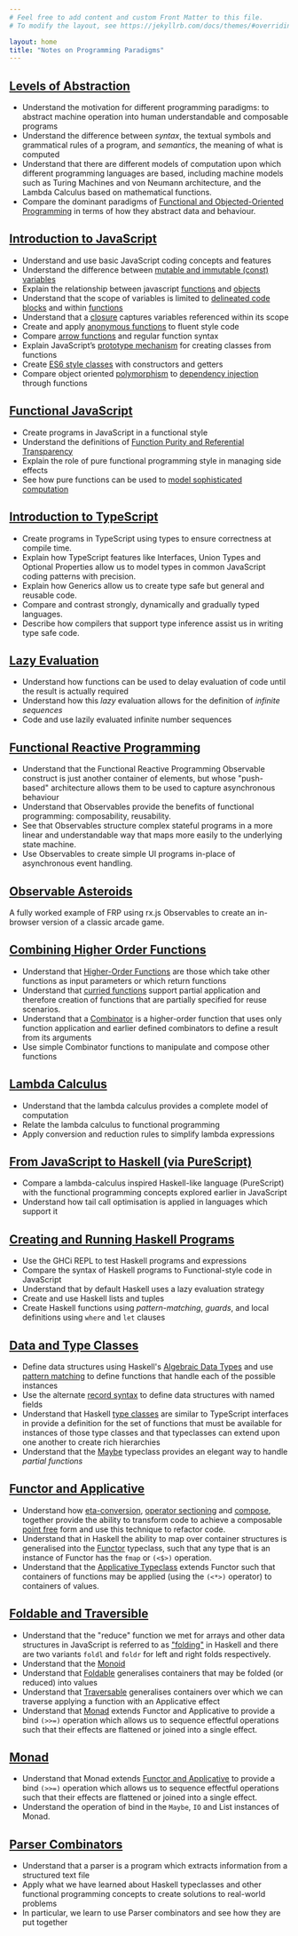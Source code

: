 ```yaml
---
# Feel free to add content and custom Front Matter to this file.
# To modify the layout, see https://jekyllrb.com/docs/themes/#overriding-theme-defaults

layout: home
title: "Notes on Programming Paradigms"
---
```


## [Levels of Abstraction](/levelsofabstraction) 

- Understand the motivation for different programming paradigms: to abstract machine operation into human understandable and composable programs
- Understand the difference between *syntax*, the textual symbols and grammatical rules of a program, and *semantics*, the meaning of what is computed
- Understand that there are different models of computation upon which different programming languages are based, including machine models such as Turing Machines and von Neumann architecture, and the Lambda Calculus based on mathematical functions.
- Compare the dominant paradigms of [Functional and Objected-Oriented Programming](/levelsofabstraction/#alternative-abstractions) in terms of how they abstract data and behaviour.

## [Introduction to JavaScript](/javascript1)

- Understand and use basic JavaScript coding concepts and features
- Understand the difference between [mutable and immutable (const) variables](/javascript1#declaring-variables)
- Explain the relationship between javascript [functions](/javascript1#functions) and [objects](/javascript1#objects)
- Understand that the scope of variables is limited to [delineated code blocks](/javascript1/variable-scope) and within [functions](/javascript1#functions)
- Understand that a [closure](/javascript1#closures) captures variables referenced within its scope
- Create and apply [anonymous functions](/javascript1#anonymous-functions) to fluent style code
- Compare [arrow functions](/javascript1#arrow-functions) and regular function syntax
- Explain JavaScript’s [prototype mechanism](/javascript1#prototype-class-mechanism) for creating classes from functions
- Create [ES6 style classes](/javascript1#ecmascript-6-class-syntax) with constructors and getters
- Compare object oriented [polymorphism](/javascript1#polymorphism) to [dependency injection](/javascript1#dependency-injection) through functions

## [Functional JavaScript](/functionaljavascript)

* Create programs in JavaScript in a functional style
* Understand the definitions of [Function Purity and Referential Transparency](/functionaljavascript#function-purity-and-referential-transparency)
* Explain the role of pure functional programming style in managing side effects
* See how pure functions can be used to [model sophisticated computation](/functionaljavascript#computation-with-pure-functions)

## [Introduction to TypeScript](/typescript1)

- Create programs in TypeScript using types to ensure correctness at compile time.
- Explain how TypeScript features like Interfaces, Union Types and Optional Properties allow us to model types in common JavaScript coding patterns with precision.
- Explain how Generics allow us to create type safe but general and reusable code.
- Compare and contrast strongly, dynamically and gradually typed languages.
- Describe how compilers that support type inference assist us in writing type safe code.

## [Lazy Evaluation](/lazyevaluation)

- Understand how functions can be used to delay evaluation of code until the result is actually required
- Understand how this *lazy* evaluation allows for the definition of *infinite sequences*
- Code and use lazily evaluated infinite number sequences

## [Functional Reactive Programming](/functionalreactiveprogramming)

- Understand that the Functional Reactive Programming Observable construct is just another container of elements, but whose "push-based" architecture allows them to be used to capture asynchronous behaviour
- Understand that Observables provide the benefits of functional programming: composability, reusability.
- See that Observables structure complex stateful programs in a more linear and understandable way that maps more easily to the underlying state machine.
- Use Observables to create simple UI programs in-place of asynchronous event handling.

## [Observable Asteroids](/asteroids)

A fully worked example of FRP using rx.js Observables to create an in-browser version of a classic arcade game.

## [Combining Higher Order Functions](/higherorderfunctions)

- Understand that [Higher-Order Functions](/higherorderfunctions/#higher-order-functions) are those which take other functions as input parameters or which return functions
- Understand that [curried functions](/higherorderfunctions/#curried-functions) support partial application and therefore creation of functions that are partially specified for reuse scenarios.
- Understand that a [Combinator](/higherorderfunctions/#combinators) is a higher-order function that uses only function application and earlier defined combinators to define a result from its arguments
- Use simple Combinator functions to manipulate and compose other functions

## [Lambda Calculus](/lambdacalculus)

- Understand that the lambda calculus provides a complete model of computation
- Relate the lambda calculus to functional programming
- Apply conversion and reduction rules to simplify lambda expressions

## [From JavaScript to Haskell (via PureScript)](/purescript)

- Compare a lambda-calculus inspired Haskell-like language (PureScript) with the functional programming concepts explored earlier in JavaScript
- Understand how tail call optimisation is applied in languages which support it

## [Creating and Running Haskell Programs](/haskell1)

- Use the GHCi REPL to test Haskell programs and expressions
- Compare the syntax of Haskell programs to Functional-style code in JavaScript
- Understand that by default Haskell uses a lazy evaluation strategy
- Create and use Haskell lists and tuples
- Create Haskell functions using *pattern-matching*, *guards*, and local definitions using `where` and `let` clauses

## [Data and Type Classes](/haskell2)

- Define data structures using Haskell's [Algebraic Data Types](/haskell2#algebraic-data-types) and use [pattern matching](/haskell2#pattern-matching) to define functions that handle each of the possible instances
- Use the alternate [record syntax](/haskell2#record-syntax) to define data structures with named fields
- Understand that Haskell [type classes](/haskell2#typeclasses) are similar to TypeScript interfaces in provide a definition for the set of functions that must be available for instances of those type classes and that typeclasses can extend upon one another to create rich hierarchies
- Understand that the [Maybe](/haskell2#maybe) typeclass provides an elegant way to handle *partial functions*

## [Functor and Applicative](/haskell3)

- Understand how [eta-conversion](/haskell3#eta-conversion), [operator sectioning](/haskell3#operator-sectioning) and [compose](/haskell3#compose), together provide the ability to transform code to achieve a composable [point free](/haskell3#point-free-code) form and use this technique to refactor code.
- Understand that in Haskell the ability to map over container structures is generalised into the [Functor](/haskell3#functor) typeclass, such that any type that is an instance of Functor has the `fmap` or `(<$>)` operation.
- Understand that the [Applicative Typeclass](/haskell3#applicative) extends Functor such that containers of functions may be applied (using the `(<*>)` operator) to containers of values.

## [Foldable and Traversible](/haskell4)

- Understand that the "reduce" function we met for arrays and other data structures in JavaScript is referred to as ["folding"](/haskell4/#folds) in Haskell and there are two variants `foldl` and `foldr` for left and right folds respectively.
- Understand that the [Monoid](/haskell4#monoid)
- Understand that [Foldable](/haskell4#foldable) generalises containers that may be folded (or reduced) into values
- Understand that [Traversable](/haskell4#traversable) generalises containers over which we can traverse applying a function with an Applicative effect
- Understand that [Monad](/haskell4#monad) extends Functor and Applicative to provide a bind `(>>=)` operation which allows us to sequence effectful operations such that their effects are flattened or joined into a single effect.

## [Monad](/monad/)

- Understand that Monad extends [Functor and Applicative](/haskell3/) to provide a bind `(>>=)` operation which allows us to sequence effectful operations such that their effects are flattened or joined into a single effect.
- Understand the operation of bind in the `Maybe`, `IO` and List instances of Monad.

## [Parser Combinators](/parsercombinators/)

- Understand that a parser is a program which extracts information from a structured text file
- Apply what we have learned about Haskell typeclasses and other functional programming concepts to create solutions to real-world problems
- In particular, we learn to use Parser combinators and see how they are put together